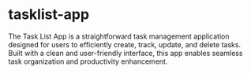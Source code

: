 # tasklist-app
The Task List App is a straightforward task management application designed for users to efficiently create, track, update, and delete tasks. Built with a clean and user-friendly interface, this app enables seamless task organization and productivity enhancement.
